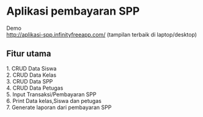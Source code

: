 <h1>Aplikasi pembayaran SPP</h1>
 
Demo<br>
http://aplikasi-spp.infinityfreeapp.com/
(tampilan terbaik di laptop/desktop)
 
<h2>Fitur utama</h2>
1. CRUD Data Siswa <br>
2. CRUD Data Kelas <br>
3. CRUD Data SPP <br>
4. CRUD Data Petugas <br>
5. Input Transaksi/Pembayaran SPP <br>
6. Print Data kelas,Siswa dan petugas <br>
7. Generate laporan dari pembayaran SPP <br>
